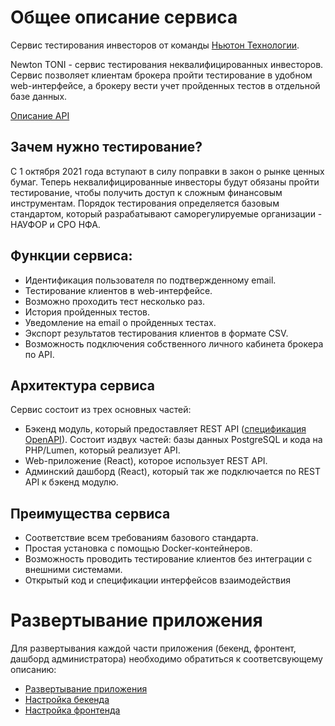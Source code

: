 # Общее описание сервиса

Сервис тестирования инвесторов от команды [Ньютон Технологии](https://nwtn.io/).

Newton TONI - сервис тестирования неквалифицированных инвесторов. Сервис позволяет
клиентам брокера пройти тестирование в удобном web-интерфейсе, а брокеру вести учет
пройденных тестов в отдельной базе данных.

[Описание API](https://api.nwtn.io/open-api/investor_testing/)

## Зачем нужно тестирование?

С 1 октября 2021 года вступают в силу поправки в закон о рынке ценных бумаг.
Теперь неквалифицированные инвесторы будут обязаны пройти тестирование,
чтобы получить доступ к сложным финансовым инструментам.
Порядок тестирования определяется базовым стандартом, который разрабатывают
саморегулируемые организации - НАУФОР и СРО НФА.

## Функции сервиса:

- Идентификация пользователя по подтвержденному email.
- Тестирование клиентов в web-интерфейсе.
- Возможно проходить тест несколько раз.
- История пройденных тестов.
- Уведомление на email о пройденных тестах.
- Экспорт результатов тестирования клиентов в формате CSV.
- Возможность подключения собственного личного кабинета брокера по API.

## Архитектура сервиса

Сервис состоит из трех основных частей:

- Бэкенд модуль, который предоставляет REST API ([спецификация OpenAPI](https://api.nwtn.io/open-api/investor_testing/)). Состоит издвух частей:
базы данных PostgreSQL и кода на PHP/Lumen, который реализует API.
- Web-приложение (React), которое использует REST API.
- Админский дашборд (React), который так же подключается по REST API к бэкенд модулю.

## Преимущества сервиса

- Соответствие всем требованиям базового стандарта.
- Простая установка с помощью Docker-контейнеров.
- Возможность проводить тестирование клиентов без интеграции с внешними системами.
- Открытый код и спецификации интерфейсов взаимодействия

# Развертывание приложения

Для развертывания каждой части приложения (бекенд, фронтент, дашборд администратора) необходимо обратиться к соответсвующему описанию:

- [Развертывание приложения](/deploy/README.md)
- [Настройка бекенда](/backend/investor_testing/README.md)
- [Настройка фронтенда](/backend/investor_testing/README.md)
